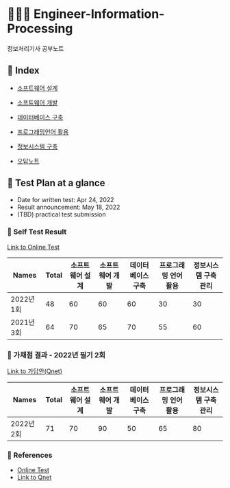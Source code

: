 # 👨‍💻📝 Engineer-Information-Processing
정보처리기사 공부노트


## :card_index: Index

- [소프트웨어 설계](https://github.com/bboygg/Engineer-Information-Processing/blob/main/sw-design.md)
- [소프트웨어 개발](https://github.com/bboygg/Engineer-Information-Processing/blob/main/sw-development.md)
- [데이터베이스 구축](https://github.com/bboygg/Engineer-Information-Processing/blob/main/db-construction.md)
- [프로그래밍언어 활용](https://github.com/bboygg/Engineer-Information-Processing/blob/main/programming-language.md)
- [정보시스템 구축](https://github.com/bboygg/Engineer-Information-Processing/blob/main/information-system.md)

- [오답노트](https://github.com/bboygg/Engineer-Information-Processing/blob/main/wrongAnswerNote.md)



## :calendar: Test Plan at a glance

- Date for written test: Apr 24, 2022
- Result announcement: May 18, 2022 
- (TBD) practical test submission



### :100: Self Test Result

[Link to Online Test](https://www.comcbt.com)

| Names      | Total | 소프트웨어 설계 | 소프트웨어 개발 | 데이터베이스 구축 | 프로그래밍 언어 활용 | 정보시스템 구축관리 |
| ---------- | ----- | --------------- | --------------- | ----------------- | -------------------- | ------------------- |
| 2022년 1회 | 48    | 60              | 60              | 60                | 30                   | 30                  |
| 2021년 3회 | 64    | 70              | 65              | 70                | 55                   | 60                  |


### :100: 가채점 결과 - 2022년 필기 2회

[Link to 가답안(Qnet)](http://www.q-net.or.kr/anc002.do?id=anc00204&gSite=Q&gId=&page=1&sjm_nm=%C1%A4%BA%B8%C3%B3%B8%AE)

| Names      | Total | 소프트웨어 설계 | 소프트웨어 개발 | 데이터베이스 구축 | 프로그래밍 언어 활용 | 정보시스템 구축관리 |
| ---------- | ----- | --------------- | --------------- | ----------------- | -------------------- | ------------------- |
| 2022년 2회 | 71    | 70              | 90              | 50                | 65                   | 80                  |


### 🔗 References
- [Online Test](https://www.comcbt.com)
- [Link to Qnet](https://www.q-net.or.kr/crf005.do?id=crf00505&jmCd=1320)
